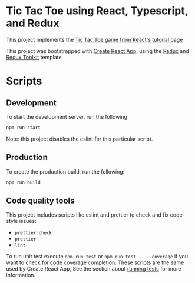 # Tic Tac Toe using React, Typescript, and Redux
This project implements the [Tic Tac Toe game from React's tutorial page](https://reactjs.org/tutorial/tutorial.html)

This project was bootstrapped with [Create React App](https://github.com/facebook/create-react-app), using the [Redux](https://redux.js.org/) and [Redux Toolkit](https://redux-toolkit.js.org/) template.

# Scripts
## Development
To start the development server, run the following
```bash
npm run start
```
Note: this project disables the eslint for this particular script.

## Production
To create the production build, run the following:
```bash
npm run build
```

## Code quality tools
This project includes scripts like eslint and prettier to check and fix code style issues:
* `prettier:check`
* `prettier`
* `lint`

To run unit test execute `npm run test` or `npm run test -- --coverage` if you want to check for code coverage completion. These scripts are the same used by Create React App, See the section about [running tests](https://facebook.github.io/create-react-app/docs/running-tests) for more information.
